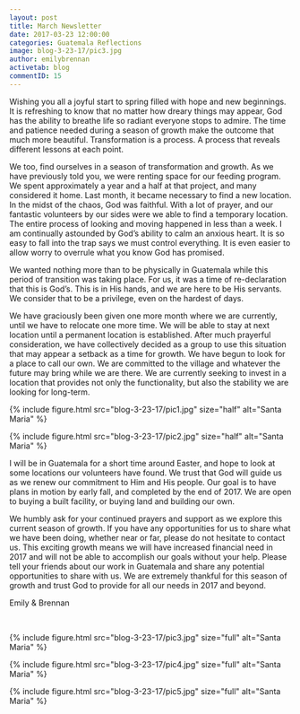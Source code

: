 ```yaml
---
layout: post
title: March Newsletter
date: 2017-03-23 12:00:00
categories: Guatemala Reflections
image: blog-3-23-17/pic3.jpg
author: emilybrennan
activetab: blog
commentID: 15
---
```


Wishing you all a joyful start to spring filled with hope and new beginnings. It is refreshing to know
that no matter how dreary things may appear, God has the ability to breathe life so radiant everyone
stops to admire. The time and patience needed during a season of growth make the outcome that much
more beautiful. Transformation is a process. A process that reveals different lessons at each point.

We too, find ourselves in a season of transformation and growth. As we have previously told you, we
were renting space for our feeding program. We spent approximately a year and a half at that project,
and many considered it home. Last month, it became necessary to find a new location. In the midst of
the chaos, God was faithful. With a lot of prayer, and our fantastic volunteers by our sides were we able
to find a temporary location. The entire process of looking and moving happened in less than a week. I
am continually astounded by God’s ability to calm an anxious heart. It is so easy to fall into the trap says
we must control everything. It is even easier to allow worry to overrule what you know God has
promised.

We wanted nothing more than to be physically in Guatemala while this period of transition was taking
place. For us, it was a time of re-declaration that this is God’s. This is in His hands, and we are here to be
His servants. We consider that to be a privilege, even on the hardest of days.

We have graciously been given one more month where we are currently, until we have to relocate
one more time. We will be able to stay at next location until a permanent location is established. After
much prayerful consideration, we have collectively decided as a group to use this situation that may
appear a setback as a time for growth. We have begun to look for a place to call our own. We are
committed to the village and whatever the future may bring while we are there. We are currently
seeking to invest in a location that provides not only the functionality, but also the stability we are
looking for long-term. 

{% include figure.html src="blog-3-23-17/pic1.jpg" size="half" alt="Santa Maria" %}

{% include figure.html src="blog-3-23-17/pic2.jpg" size="half" alt="Santa Maria" %}

I will be in Guatemala for a short time around Easter, and hope to look at some locations our
volunteers have found. We trust that God will guide us as we renew our commitment to Him and His
people. Our goal is to have plans in motion by early fall, and completed by the end of 2017. We are open
to buying a built facility, or buying land and building our own.

We humbly ask for your continued prayers and support as we explore this current season of growth. If
you have any opportunities for us to share what we have been doing, whether near or far, please do not
hesitate to contact us. This exciting growth means we will have increased financial need in 2017 and will 
not be able to accomplish our goals without your help. Please tell your friends about our work in
Guatemala and share any potential opportunities to share with us. We are extremely thankful for this
season of growth and trust God to provide for all our needs in 2017 and beyond. 

<p class="meta">Emily &amp; Brennan</p>

&nbsp;

{% include figure.html src="blog-3-23-17/pic3.jpg" size="full" alt="Santa Maria" %}

{% include figure.html src="blog-3-23-17/pic4.jpg" size="full" alt="Santa Maria" %}

{% include figure.html src="blog-3-23-17/pic5.jpg" size="full" alt="Santa Maria" %}
